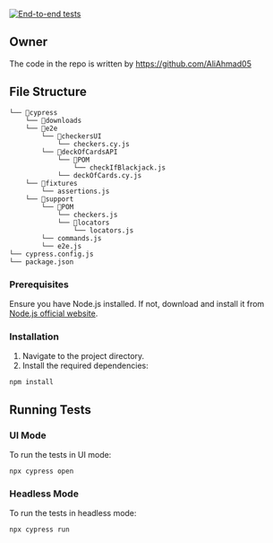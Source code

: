 [![End-to-end tests](https://github.com/AliAhmad05/checkers-decksOfCards/actions/workflows/ci.yml/badge.svg)](https://github.com/AliAhmad05/checkers-decksOfCards/actions/workflows/ci.yml)

## Owner

The code in the repo is written by https://github.com/AliAhmad05

## File Structure
```
└── 📁cypress
    └── 📁downloads
    └── 📁e2e
        └── 📁checkersUI
            └── checkers.cy.js
        └── 📁deckOfCardsAPI
            └── 📁POM
                └── checkIfBlackjack.js
            └── deckOfCards.cy.js
    └── 📁fixtures
        └── assertions.js
    └── 📁support
        └── 📁POM
            └── checkers.js
            └── 📁locators
                └── locators.js
        └── commands.js
        └── e2e.js
└── cypress.config.js
└── package.json
```

### Prerequisites

Ensure you have Node.js installed. If not, download and install it from [Node.js official website](https://nodejs.org/).

### Installation

1. Navigate to the project directory.
2. Install the required dependencies:

`npm install`

## Running Tests

### UI Mode

To run the tests in UI mode:

`npx cypress open`

### Headless Mode

To run the tests in headless mode:

`npx cypress run`
